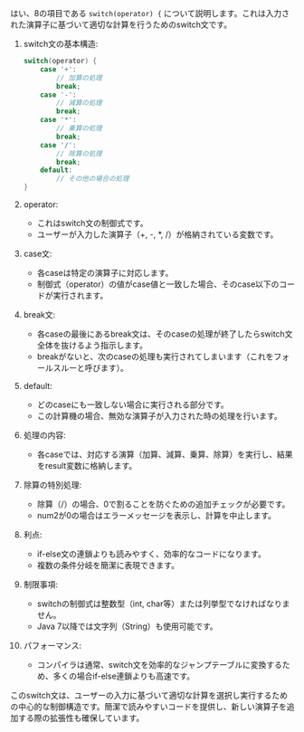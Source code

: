 はい、8の項目である `switch(operator) {` について説明します。これは入力された演算子に基づいて適切な計算を行うためのswitch文です。

1. switch文の基本構造:
   ```java
   switch(operator) {
       case '+':
           // 加算の処理
           break;
       case '-':
           // 減算の処理
           break;
       case '*':
           // 乗算の処理
           break;
       case '/':
           // 除算の処理
           break;
       default:
           // その他の場合の処理
   }
   ```

2. operator:
   - これはswitch文の制御式です。
   - ユーザーが入力した演算子（+, -, *, /）が格納されている変数です。

3. case文:
   - 各caseは特定の演算子に対応します。
   - 制御式（operator）の値がcase値と一致した場合、そのcase以下のコードが実行されます。

4. break文:
   - 各caseの最後にあるbreak文は、そのcaseの処理が終了したらswitch文全体を抜けるよう指示します。
   - breakがないと、次のcaseの処理も実行されてしまいます（これをフォールスルーと呼びます）。

5. default:
   - どのcaseにも一致しない場合に実行される部分です。
   - この計算機の場合、無効な演算子が入力された時の処理を行います。

6. 処理の内容:
   - 各caseでは、対応する演算（加算、減算、乗算、除算）を実行し、結果をresult変数に格納します。

7. 除算の特別処理:
   - 除算（/）の場合、0で割ることを防ぐための追加チェックが必要です。
   - num2が0の場合はエラーメッセージを表示し、計算を中止します。

8. 利点:
   - if-else文の連鎖よりも読みやすく、効率的なコードになります。
   - 複数の条件分岐を簡潔に表現できます。

9. 制限事項:
   - switchの制御式は整数型（int, char等）または列挙型でなければなりません。
   - Java 7以降では文字列（String）も使用可能です。

10. パフォーマンス:
    - コンパイラは通常、switch文を効率的なジャンプテーブルに変換するため、多くの場合if-else連鎖よりも高速です。

このswitch文は、ユーザーの入力に基づいて適切な計算を選択し実行するための中心的な制御構造です。簡潔で読みやすいコードを提供し、新しい演算子を追加する際の拡張性も確保しています。
